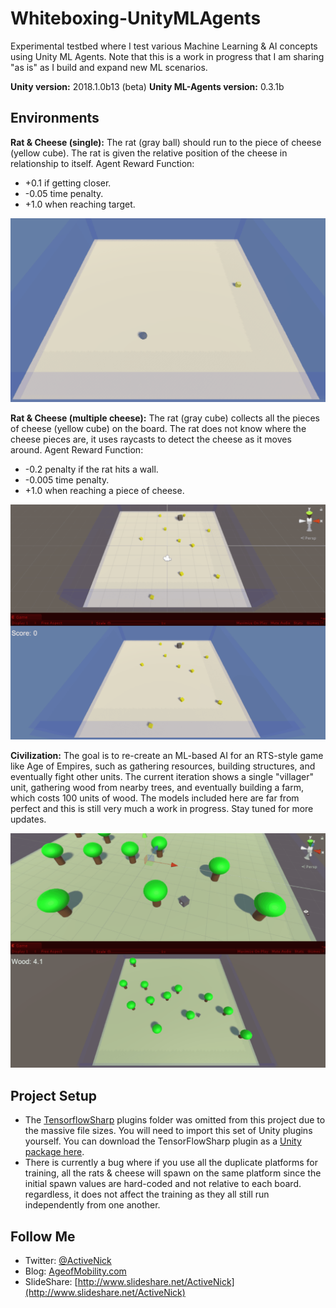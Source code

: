 # Whiteboxing-UnityMLAgents
Experimental testbed where I test various Machine Learning & AI concepts using Unity ML Agents. Note that this is a work in progress that I am sharing "as is" as I build and expand new ML scenarios.

**Unity version:** 2018.1.0b13 (beta)
**Unity ML-Agents version:** 0.3.1b

## Environments
**Rat & Cheese (single):** The rat (gray ball) should run to the piece of cheese (yellow cube). The rat is given the relative position of the cheese in relationship to itself. Agent Reward Function: 
* +0.1 if getting closer.
* -0.05 time penalty.
* +1.0 when reaching target.

![Rat & Cheese (single) at runtime after training](Screenshots/RatCheese-Runtime02.gif)

**Rat & Cheese (multiple cheese):** The rat (gray cube) collects all the pieces of cheese (yellow cube) on the board. The rat does not know where the cheese pieces are, it uses raycasts to detect the cheese as it moves around. Agent Reward Function: 
* -0.2 penalty if the rat hits a wall.
* -0.005 time penalty.
* +1.0 when reaching a piece of cheese.

![Rat & Cheese (multiple cheese) at runtime after training](Screenshots/RatsAndCheese-Runtime03.gif)

**Civilization:** The goal is to re-create an ML-based AI for an RTS-style game like Age of Empires, such as gathering resources, building structures, and eventually fight other units. The current iteration shows a single "villager" unit, gathering wood from nearby trees, and eventually building a farm, which costs 100 units of wood. The models included here are far from perfect and this is still very much a work in progress. Stay tuned for more updates.

![Civilization/Villager at runtime after training](Screenshots/Civ-WoodGatherer-Runtime03a.gif)

## Project Setup
* The [TensorflowSharp](https://github.com/Unity-Technologies/ml-agents/blob/master/docs/Background-TensorFlow.md#tensorflowsharp) plugins folder was omitted from this project due to the massive file sizes. You will need to import this set of Unity plugins yourself. You can download the TensorFlowSharp plugin as a [Unity package here](https://s3.amazonaws.com/unity-ml-agents/0.3/TFSharpPlugin.unitypackage).
* There is currently a bug where if you use all the duplicate platforms for training, all the rats & cheese will spawn on the same platform since the initial spawn values are hard-coded and not relative to each board. regardless, it does not affect the training as they all still run independently from one another.

## Follow Me
* Twitter: [@ActiveNick](http://twitter.com/ActiveNick)
* Blog: [AgeofMobility.com](http://AgeofMobility.com)
* SlideShare: [http://www.slideshare.net/ActiveNick](http://www.slideshare.net/ActiveNick)
